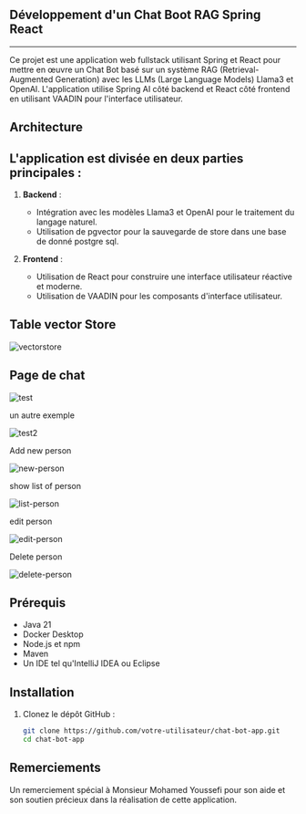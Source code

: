 ## Développement d'un Chat Boot RAG Spring React 
-------------------------------------------------------------------------------------------------------------------------------------------------------

Ce projet est une application web fullstack utilisant Spring et React pour mettre en œuvre un Chat Bot basé sur un système RAG (Retrieval-Augmented Generation) 
avec les LLMs (Large Language Models) Llama3 et OpenAI. 
L'application utilise Spring AI côté backend et React côté frontend en utilisant VAADIN pour l'interface utilisateur.

## Architecture

<h2>L'application est divisée en deux parties principales : </h2>


1. **Backend** :
   - Intégration avec les modèles Llama3 et OpenAI pour le traitement du langage naturel.
   - Utilisation de pgvector pour la sauvegarde de store dans une base de donné postgre sql.
 

2. **Frontend** :
   - Utilisation de React pour construire une interface utilisateur réactive et moderne.
   - Utilisation de VAADIN pour les composants d'interface utilisateur.

## Table vector Store 

![vectorstore](https://github.com/user-attachments/assets/ba69205b-bed0-46aa-8edc-47362b0688b7)
  
## Page de chat 

![test](https://github.com/user-attachments/assets/c7e35d40-db35-4a54-8a8d-546a1fd22923)

un autre exemple 

![test2](https://github.com/user-attachments/assets/1af6cb74-c965-41b5-82b9-efbec45b2ca6)

Add new person

![new-person](https://github.com/user-attachments/assets/9eb1ce57-427a-441a-8351-079b65c4bef5)

show list of person

![list-person](https://github.com/user-attachments/assets/babaa5fa-5821-4d3c-8531-3e8a4f11f3e1)

edit person 

![edit-person](https://github.com/user-attachments/assets/ee574316-8c2e-42c6-a6bc-5c04411a14dd)

Delete person 

![delete-person](https://github.com/user-attachments/assets/e276952a-972e-4706-8801-084b636bdb7b)


## Prérequis

- Java 21
- Docker Desktop
- Node.js et npm
- Maven
- Un IDE tel qu'IntelliJ IDEA ou Eclipse

## Installation

1. Clonez le dépôt GitHub :
   ```bash
   git clone https://github.com/votre-utilisateur/chat-bot-app.git
   cd chat-bot-app

## Remerciements

Un remerciement spécial à Monsieur Mohamed Youssefi pour son aide 
et son soutien précieux dans la réalisation de cette application.




